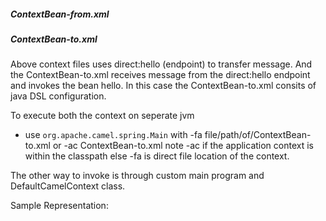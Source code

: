 ##### ContextBean-from.xml
##### ContextBean-to.xml

Above context files uses direct:hello (endpoint) to transfer message.
And the ContextBean-to.xml receives message from the direct:hello endpoint and invokes the bean hello.
In this case the ContextBean-to.xml consits of java DSL configuration.

To execute both the context on seperate jvm
  - use ```org.apache.camel.spring.Main``` with -fa file/path/of/ContextBean-to.xml or -ac ContextBean-to.xml 
  note -ac if the application context is within the classpath else -fa is direct file location of the context.
  
  The other way to invoke is through custom main program and DefaultCamelContext class.
  
  Sample Representation:
  ![]()
